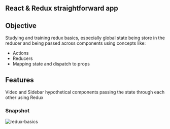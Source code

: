 ## React & Redux straightforward app

## Objective

Studying and training redux basics, especially global state being store in the reducer and being passed across components using concepts like:

- Actions
- Reducers
- Mapping state and dispatch to props

## Features

Video and Sidebar hypothetical components passing the state through each other using Redux

### Snapshot

![redux-basics](https://user-images.githubusercontent.com/44209758/67012639-20725500-f0c8-11e9-98de-5770afd1fbed.png)
